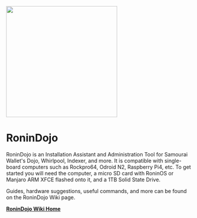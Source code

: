 <img src="https://raw.githubusercontent.com/Crazyk031/Images/master/RoninDojo%20Logo.png" width="300" height="300" />

# RoninDojo
RoninDojo is an Installation Assistant and Administration Tool for Samourai Wallet's Dojo, Whirlpool, Indexer, and more. It is compatible with single-board computers such as Rockpro64, Odroid N2, Raspberry Pi4, etc. To get started you will need the computer, a micro SD card with RoninOS or Manjaro ARM XFCE flashed onto it, and a 1TB Solid State Drive.

Guides, hardware suggestions, useful commands, and more can be found on the RoninDojo Wiki page.

[**RoninDojo Wiki Home**](https://wiki.ronindojo.io/)
